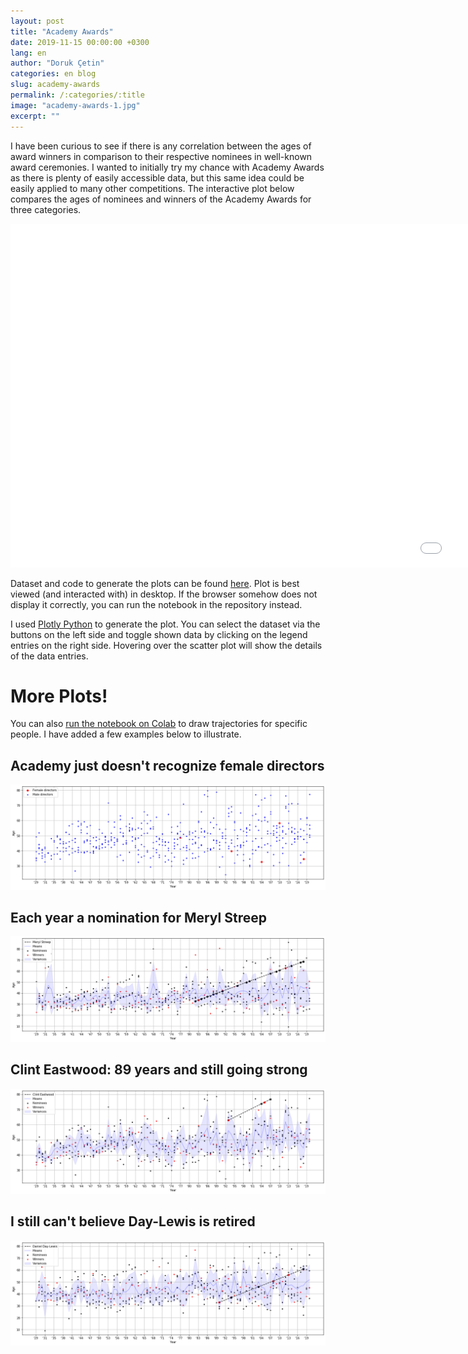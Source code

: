 ```yaml
---
layout: post
title: "Academy Awards"
date: 2019-11-15 00:00:00 +0300
lang: en
author: "Doruk Çetin"
categories: en blog
slug: academy-awards
permalink: /:categories/:title
image: "academy-awards-1.jpg"
excerpt: ""
---
```

I have been curious to see if there is any correlation between the ages of award winners in comparison to their respective nominees in well-known award ceremonies. I wanted to initially try my chance with Academy Awards as there is plenty of easily accessible data, but this same idea could be easily applied to many other competitions. The interactive plot below compares the ages of nominees and winners of the Academy Awards for three categories.

<div class="fullscreen-wrapper">
    <div class="fullscreen-content">
        <!-- {% include academy-awards.html %} -->
        <iframe class="iframe-responsive" src="/../assets/posts/academy-awards/academy-awards.html" width="2000" height="550" frameborder="0"></iframe>
    </div>
</div>

Dataset and code to generate the plots can be found [here](https://github.com/dcetin/academy-awards). Plot is best viewed (and interacted with) in desktop. If the browser somehow does not display it correctly, you can run the notebook in the repository instead.

I used [Plotly Python](https://plot.ly/python/) to generate the plot. You can select the dataset via the buttons on the left side and toggle shown data by clicking on the legend entries on the right side. Hovering over the scatter plot will show the details of the data entries.

# More Plots!

You can also [run the notebook on Colab](https://colab.research.google.com/github/dcetin/academy-awards/blob/master/academy_awards.ipynb) to draw trajectories for specific people. I have added a few examples below to illustrate.

## Academy just doesn't recognize female directors

<div class="fullscreen-wrapper">
    <div class="wide-content">
        <img src="/../assets/posts/academy-awards/female_dirs.png">
    </div>
</div>

## Each year a nomination for Meryl Streep

<div class="fullscreen-wrapper">
    <div class="wide-content">
        <img src="/../assets/posts/academy-awards/streep.png">
    </div>
</div>

## Clint Eastwood: 89 years and still going strong

<div class="fullscreen-wrapper">
    <div class="wide-content">
        <img src="/../assets/posts/academy-awards/eastwood.png">
    </div>
</div>

## I still can't believe Day-Lewis is retired

<div class="fullscreen-wrapper">
    <div class="wide-content">
        <img src="/../assets/posts/academy-awards/day-lewis.png">
    </div>
</div>